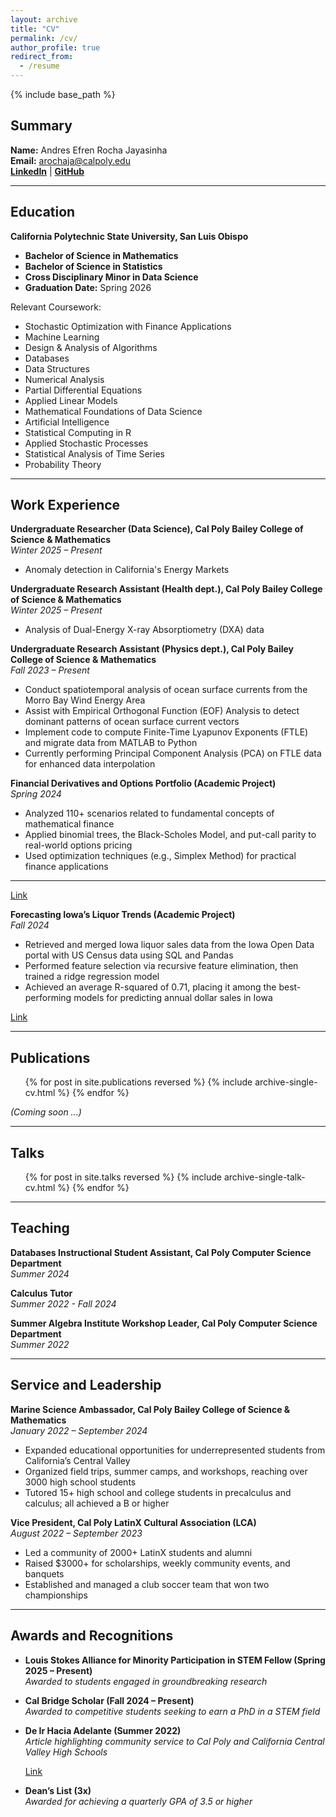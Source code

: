 ```yaml
---
layout: archive
title: "CV"
permalink: /cv/
author_profile: true
redirect_from:
  - /resume
---
```


{% include base_path %}

## Summary

**Name:** Andres Efren Rocha Jayasinha  
**Email:** arochaja@calpoly.edu  
[**LinkedIn**](https://www.linkedin.com/in/arochaja) | [**GitHub**](https://github.com/arochaja)

---

## Education

**California Polytechnic State University, San Luis Obispo**  
- **Bachelor of Science in Mathematics**  
- **Bachelor of Science in Statistics**  
- **Cross Disciplinary Minor in Data Science**  
- **Graduation Date:** Spring 2026

Relevant Coursework:  
- Stochastic Optimization with Finance Applications  
- Machine Learning  
- Design & Analysis of Algorithms  
- Databases  
- Data Structures  
- Numerical Analysis  
- Partial Differential Equations
- Applied Linear Models  
- Mathematical Foundations of Data Science  
- Artificial Intelligence  
- Statistical Computing in R  
- Applied Stochastic Processes  
- Statistical Analysis of Time Series  
- Probability Theory  

---

## Work Experience

**Undergraduate Researcher (Data Science), Cal Poly Bailey College of Science & Mathematics**  
*Winter 2025 – Present* 
- Anomaly detection in California's Energy Markets 

**Undergraduate Research Assistant (Health dept.), Cal Poly Bailey College of Science & Mathematics**  
*Winter 2025 – Present*  
- Analysis of Dual-Energy X-ray Absorptiometry (DXA) data

**Undergraduate Research Assistant (Physics dept.), Cal Poly Bailey College of Science & Mathematics**  
*Fall 2023 – Present*  
- Conduct spatiotemporal analysis of ocean surface currents from the Morro Bay Wind Energy Area  
- Assist with Empirical Orthogonal Function (EOF) Analysis to detect dominant patterns of ocean surface current vectors  
- Implement code to compute Finite-Time Lyapunov Exponents (FTLE) and migrate data from MATLAB to Python  
- Currently performing Principal Component Analysis (PCA) on FTLE data for enhanced data interpolation


**Financial Derivatives and Options Portfolio (Academic Project)**  
*Spring 2024*  
- Analyzed 110+ scenarios related to fundamental concepts of mathematical finance  
- Applied binomial trees, the Black-Scholes Model, and put-call parity to real-world options pricing  
- Used optimization techniques (e.g., Simplex Method) for practical finance applications  

--- 

[Link](https://github.com/arochaja/Portfolio-of-Financial-Derivatives-and-Options)


**Forecasting Iowa’s Liquor Trends (Academic Project)**  
*Fall 2024*  
- Retrieved and merged Iowa liquor sales data from the Iowa Open Data portal with US Census data using SQL and Pandas  
- Performed feature selection via recursive feature elimination, then trained a ridge regression model  
- Achieved an average R-squared of 0.71, placing it among the best-performing models for predicting annual dollar sales in Iowa

[Link](https://github.com/arochaja/Forecasting-Iowa-s-Liquor-Trends)


---

## Publications

<ul>
{% for post in site.publications reversed %}
  {% include archive-single-cv.html %}
{% endfor %}
</ul>

*(Coming soon ...)*

---

## Talks

<ul>
{% for post in site.talks reversed %}
  {% include archive-single-talk-cv.html %}
{% endfor %}
</ul>


---

## Teaching

**Databases Instructional Student Assistant, Cal Poly Computer Science Department**  
*Summer 2024*  

**Calculus Tutor**  
*Summer 2022 - Fall 2024*  

**Summer Algebra Institute Workshop Leader, Cal Poly Computer Science Department**  
*Summer 2022*  

---

## Service and Leadership

**Marine Science Ambassador, Cal Poly Bailey College of Science & Mathematics**  
*January 2022 – September 2024*  
- Expanded educational opportunities for underrepresented students from California’s Central Valley  
- Organized field trips, summer camps, and workshops, reaching over 3000 high school students  
- Tutored 15+ high school and college students in precalculus and calculus; all achieved a B or higher

**Vice President, Cal Poly LatinX Cultural Association (LCA)**  
*August 2022 – September 2023*  
- Led a community of 2000+ LatinX students and alumni  
- Raised $3000+ for scholarships, weekly community events, and banquets  
- Established and managed a club soccer team that won two championships  

---

## Awards and Recognitions

- **Louis Stokes Alliance for Minority Participation in STEM Fellow (Spring 2025 – Present)**  
  *Awarded to students engaged in groundbreaking research*  

- **Cal Bridge Scholar (Fall 2024 – Present)**  
  *Awarded to competitive students seeking to earn a PhD in a STEM field*  

- **De Ir Hacia Adelante (Summer 2022)**  
  *Article highlighting community service to Cal Poly and California Central Valley High Schools*  

  [Link](https://magazine.calpoly.edu/fall-2022/de-ir-hacia-adelante/)

- **Dean’s List (3x)**  
  *Awarded for achieving a quarterly GPA of 3.5 or higher*  
